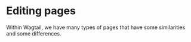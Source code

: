 # Editing pages

Within Wagtail, we have many types of pages that have some similarities and some differences.
